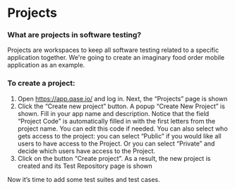 # Projects

### What are projects in software testing?

Projects are workspaces to keep all software testing related to a specific application together. We're going to create an imaginary food order mobile application as an example.



### To create a project:

1. Open https://app.qase.io/ and log in. Next, the “Projects” page is shown
2. Click the “Create new project” button. A popup “Create New Project” is shown. Fill in your app name and description. Notice that the field “Project Code” is automatically filled in with the first letters from the project name. You can edit this code if needed. You can also select who gets access to the project: you can select “Public” if you would like all users to have access to the Project. Or you can select “Private” and decide which users have access to the Project.
3. Click on the button “Create project”. As a result, the new project is created and its Test Repository page is shown

Now it’s time to add some test suites and test cases.




